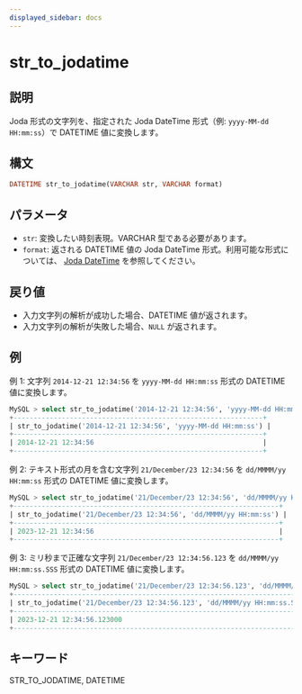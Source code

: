 ```yaml
---
displayed_sidebar: docs
---
```


# str_to_jodatime

## 説明

Joda 形式の文字列を、指定された Joda DateTime 形式（例: `yyyy-MM-dd HH:mm:ss`）で DATETIME 値に変換します。

## 構文

```Haskell
DATETIME str_to_jodatime(VARCHAR str, VARCHAR format)
```

## パラメータ

- `str`: 変換したい時刻表現。VARCHAR 型である必要があります。
- `format`: 返される DATETIME 値の Joda DateTime 形式。利用可能な形式については、 [Joda DateTime](https://www.joda.org/joda-time/apidocs/org/joda/time/format/DateTimeFormat.html) を参照してください。

## 戻り値

- 入力文字列の解析が成功した場合、DATETIME 値が返されます。
- 入力文字列の解析が失敗した場合、`NULL` が返されます。

## 例

例 1: 文字列 `2014-12-21 12:34:56` を `yyyy-MM-dd HH:mm:ss` 形式の DATETIME 値に変換します。

```SQL
MySQL > select str_to_jodatime('2014-12-21 12:34:56', 'yyyy-MM-dd HH:mm:ss');
+--------------------------------------------------------------+
| str_to_jodatime('2014-12-21 12:34:56', 'yyyy-MM-dd HH:mm:ss') |
+--------------------------------------------------------------+
| 2014-12-21 12:34:56                                          |
+--------------------------------------------------------------+
```

例 2: テキスト形式の月を含む文字列 `21/December/23 12:34:56` を `dd/MMMM/yy HH:mm:ss` 形式の DATETIME 値に変換します。

```SQL
MySQL > select str_to_jodatime('21/December/23 12:34:56', 'dd/MMMM/yy HH:mm:ss');
+------------------------------------------------------------------+
| str_to_jodatime('21/December/23 12:34:56', 'dd/MMMM/yy HH:mm:ss') |
+------------------------------------------------------------------+
| 2023-12-21 12:34:56                                              |
+------------------------------------------------------------------+
```

例 3: ミリ秒まで正確な文字列 `21/December/23 12:34:56.123` を `dd/MMMM/yy HH:mm:ss.SSS` 形式の DATETIME 値に変換します。

```SQL
MySQL > select str_to_jodatime('21/December/23 12:34:56.123', 'dd/MMMM/yy HH:mm:ss.SSS');
+--------------------------------------------------------------------------+
| str_to_jodatime('21/December/23 12:34:56.123', 'dd/MMMM/yy HH:mm:ss.SSS') |
+--------------------------------------------------------------------------+
| 2023-12-21 12:34:56.123000                                               |
+--------------------------------------------------------------------------+
```

## キーワード

STR_TO_JODATIME, DATETIME